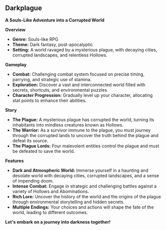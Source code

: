 **Darkplague**
--------------

**A Souls-Like Adventure into a Corrupted World**

**Overview**

-   **Genre:** Souls-like RPG
-   **Theme:** Dark fantasy, post-apocalyptic
-   **Setting:** A world ravaged by a mysterious plague, with decaying cities, corrupted landscapes, and relentless Hollows.

**Gameplay**

-   **Combat:** Challenging combat system focused on precise timing, parrying, and strategic use of stamina.
-   **Exploration:** Discover a vast and interconnected world filled with secrets, shortcuts, and environmental puzzles.
-   **Character Progression:** Gradually level up your character, allocating stat points to enhance their abilities.

**Story**

-   **The Plague:** A mysterious plague has corrupted the world, turning its inhabitants into mindless creatures known as Hollows.
-   **The Warrior:** As a survivor immune to the plague, you must journey through the corrupted lands to uncover the truth behind the plague and defeat its source.
-   **The Plague Lords:** Four malevolent entities control the plague and must be defeated to save the world.

**Features**

-   **Dark and Atmospheric World:** Immerse yourself in a haunting and desolate world with decaying cities, corrupted landscapes, and a sense of impending doom.
-   **Intense Combat:** Engage in strategic and challenging battles against a variety of Hollows and Abominations.
-   **Rich Lore:** Uncover the history of the world and the origins of the plague through environmental storytelling and hidden secrets.
-   **Multiple Endings:** Your choices and actions will shape the fate of the world, leading to different outcomes.

**Let's embark on a journey into darkness together!**
